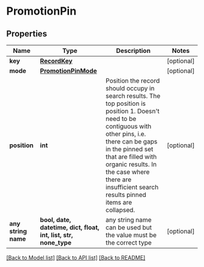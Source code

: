 # PromotionPin


## Properties
Name | Type | Description | Notes
------------ | ------------- | ------------- | -------------
**key** | [**RecordKey**](RecordKey.md) |  | [optional] 
**mode** | [**PromotionPinMode**](PromotionPinMode.md) |  | [optional] 
**position** | **int** | Position the record should occupy in search results. The top position is position 1.  Doesn&#39;t need to be contiguous with other pins, i.e. there can be gaps in the pinned set that are filled with organic results.  In the case where there are insufficient search results pinned items are collapsed. | [optional] 
**any string name** | **bool, date, datetime, dict, float, int, list, str, none_type** | any string name can be used but the value must be the correct type | [optional]

[[Back to Model list]](../README.md#documentation-for-models) [[Back to API list]](../README.md#documentation-for-api-endpoints) [[Back to README]](../README.md)


